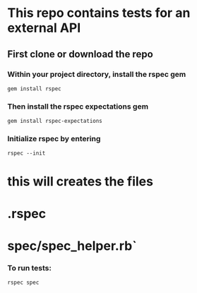 # This repo contains tests for an external API

## First clone or download the repo

### Within your project directory, install the rspec gem

`gem install rspec`

### Then install the rspec expectations gem

`gem install rspec-expectations`

### Initialize rspec by entering

`rspec --init`

# this will creates the files
# .rspec
# spec/spec_helper.rb`

### To run tests:

`rspec spec`

